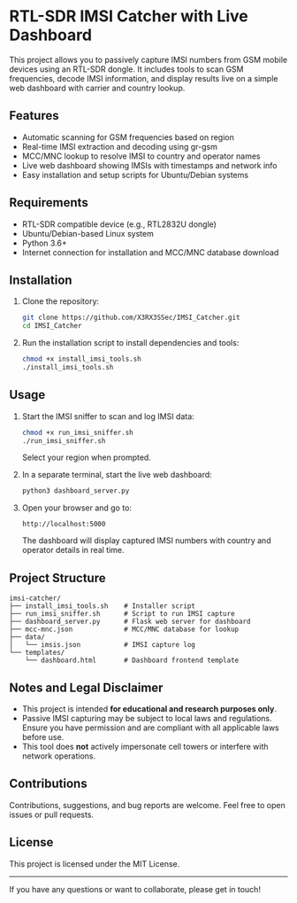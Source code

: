# RTL-SDR IMSI Catcher with Live Dashboard

This project allows you to passively capture IMSI numbers from GSM mobile devices using an RTL-SDR dongle. It includes tools to scan GSM frequencies, decode IMSI information, and display results live on a simple web dashboard with carrier and country lookup.

## Features

- Automatic scanning for GSM frequencies based on region
- Real-time IMSI extraction and decoding using gr-gsm
- MCC/MNC lookup to resolve IMSI to country and operator names
- Live web dashboard showing IMSIs with timestamps and network info
- Easy installation and setup scripts for Ubuntu/Debian systems

## Requirements

- RTL-SDR compatible device (e.g., RTL2832U dongle)
- Ubuntu/Debian-based Linux system
- Python 3.6+
- Internet connection for installation and MCC/MNC database download

## Installation

1. Clone the repository:

   ```bash
   git clone https://github.com/X3RX3SSec/IMSI_Catcher.git
   cd IMSI_Catcher
   ```

2. Run the installation script to install dependencies and tools:

   ```bash
   chmod +x install_imsi_tools.sh
   ./install_imsi_tools.sh
   ```

## Usage

1. Start the IMSI sniffer to scan and log IMSI data:

   ```bash
   chmod +x run_imsi_sniffer.sh
   ./run_imsi_sniffer.sh
   ```

   Select your region when prompted.

2. In a separate terminal, start the live web dashboard:

   ```bash
   python3 dashboard_server.py
   ```

3. Open your browser and go to:

   ```
   http://localhost:5000
   ```

   The dashboard will display captured IMSI numbers with country and operator details in real time.

## Project Structure

```
imsi-catcher/
├── install_imsi_tools.sh    # Installer script
├── run_imsi_sniffer.sh      # Script to run IMSI capture
├── dashboard_server.py      # Flask web server for dashboard
├── mcc-mnc.json             # MCC/MNC database for lookup
├── data/
│   └── imsis.json           # IMSI capture log
└── templates/
    └── dashboard.html       # Dashboard frontend template
```

## Notes and Legal Disclaimer

- This project is intended **for educational and research purposes only**.
- Passive IMSI capturing may be subject to local laws and regulations. Ensure you have permission and are compliant with all applicable laws before use.
- This tool does **not** actively impersonate cell towers or interfere with network operations.

## Contributions

Contributions, suggestions, and bug reports are welcome. Feel free to open issues or pull requests.

## License

This project is licensed under the MIT License.

---

If you have any questions or want to collaborate, please get in touch!
